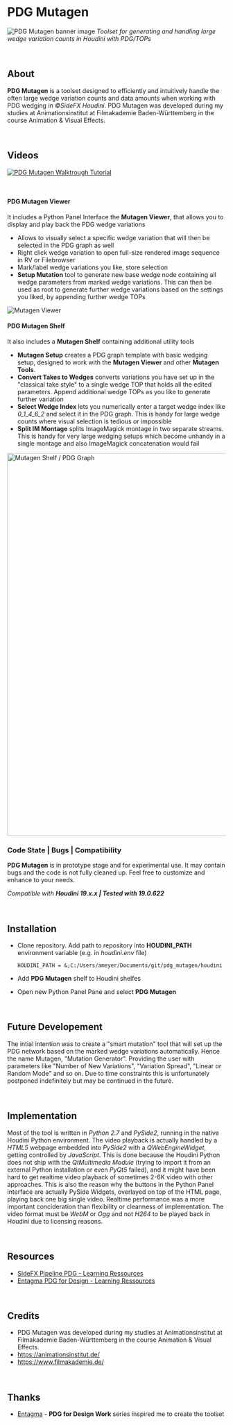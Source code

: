 PDG Mutagen
==========================
![PDG Mutagen banner image](img/mutagen_cover.png)
*Toolset for generating and handling large wedge variation counts in Houdini with PDG/TOPs*

<br>

## About
**PDG Mutagen** is a toolset designed to efficiently and intuitively handle the often large wedge variation counts and data amounts when working with PDG wedging in *©SideFX Houdini*.
PDG Mutagen was developed during my studies at Animationsinstitut at Filmakademie Baden-Württemberg in the course Animation & Visual Effects.
 
<br>

## Videos

[![PDG Mutagen Walktrough Tutorial](img/video_cover.png)](https://vimeo.com/adrianmeyer/pdgmutagen)

<br>


#### PDG Mutagen Viewer

It includes a Python Panel Interface the **Mutagen Viewer**, that allows you to display and play back the PDG wedge variations
* Allows to visually select a specific wedge variation that will then be selected in the PDG graph as well
* Right click wedge variation to open full-size rendered image sequence in RV or Filebrowser
* Mark/label wedge variations you like, store selection
* **Setup Mutation** tool to generate new base wedge node containing all wedge parameters from marked wedge variations. This can then be used as root to generate further wedge variations based on the settings you liked, by appending further wedge TOPs

<img src="./img/mutagen_viewer.png" alt="Mutagen Viewer" witdh="882px">


<br>

#### PDG Mutagen Shelf

It also includes a **Mutagen Shelf** containing additional utility tools


* **Mutagen Setup** creates a PDG graph template with basic wedging setup, designed to work with the **Mutagen Viewer** and other **Mutagen Tools**.
* **Convert Takes to Wedges** converts variations you have set up in the "classical take style" to a single wedge TOP that holds all the edited parameters. Append additional wedge TOPs as you like to generate further variation
* **Select Wedge Index** lets you numerically enter a target wedge index like *0_1_4_6_2* and select it in the PDG graph. This is handy for large wedge counts where visual selection is tedious or impossible
* **Split IM Montage** splits ImageMagick montage in two separate streams. This is handy for very large wedging setups which become unhandy in a single montage and also ImageMagick concatenation would fail

<img src="./img/mutagen_shelf_network.png" alt="Mutagen Shelf / PDG Graph" width="882px">

<br>

### Code State | Bugs | Compatibility
**PDG Mutagen** is in prototype stage and for experimental use.
It may contain bugs and the code is not fully cleaned up. Feel free to customize and enhance to your needs.

*Compatible with **Houdini 19.x.x | Tested with 19.0.622***

<br>

## Installation
* Clone repository. Add path to repository into **HOUDINI_PATH** environment variable (e.g. in *houdini.env* file)
    ```
    HOUDINI_PATH = &;C:/Users/ameyer/Documents/git/pdg_mutagen/houdini
    ```
* Add **PDG Mutagen** shelf to Houdini shelfes

* Open new Python Panel Pane and select **PDG Mutagen**

<br>


## Future Developement
The intial intention was to create a "smart mutation" tool that will set up the PDG network based on the marked wedge variations automatically.
Hence the name Mutagen, "Mutation Generator".
Providing the user with parameters like "Number of New Variations", "Variation Spread", "Linear or Random Mode" and so on.
Due to time constraints this is unfortunately postponed indefinitely but may be continued in the future.

<br>

## Implementation
Most of the tool is written in *Python 2.7* and *PySide2*, running in the native Houdini Python environment.
The video playback is actually handled by a *HTML5* webpage embedded into *PySide2* with a *QWebEngineWidget*, getting controlled by *JavaScript*.
This is done because the Houdini Python does not ship with the *QtMultimedia Module* (trying to import it from an external Python installation or even *PyQt5* failed), and it might have been hard to get realtime video playback of sometimes 2-6K video with other approaches. This is also the reason why the buttons in the Python Panel interface are actually PySide Widgets, overlayed on top of the HTML page, playing back one big single video. Realtime performance was a more important concideration than flexibility or cleanness of implementation.
The video format must be *WebM* or *Ogg* and not *H264* to be played back in Houdini due to licensing reasons.

<br>

## Resources
* [SideFX Pipeline PDG  - Learning Ressources](https://www.sidefx.com/learn/pipeline-pdg/)
* [Entagma PDG for Design - Learning Ressources](https://www.sidefx.com/learn/collections/pdg-for-design/)

<br>

## Credits
* PDG Mutagen was developed during my studies at Animationsinstitut at Filmakademie Baden-Württemberg in the course Animation & Visual Effects.
* https://animationsinstitut.de/
* https://www.filmakademie.de/

<br>

## Thanks
* [Entagma](http://www.entagma.com/) - **PDG for Design Work** series inspired me to create the toolset

<br>
